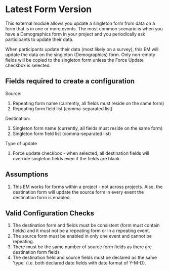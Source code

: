 # Latest Form Version

This external module allows you update a singleton form from data on a form that is in one or more events.
The most common scenario is when you have a Demographics form in your project and you periodically ask participants to update their data.

When participants update their data (most likely on a survey), this EM will update 
the data on the singleton (Demographics) form. Only non-empty fields will be copied to the singleton
form unless the Force Update checkbox is selected.


## Fields required to create a configuration

Source:
1. Repeating form name (currently, all fields must reside on the same form)
1. Repeating form field list (comma-separated list)

Destination:
1. Singleton form name (currently, all fields must reside on the same form)
1. Singleton form field list (comma-separated list)

Type of update
1. Force update checkbox - when selected, all destination fields will override singleton fields even if the fields are blank.

## Assumptions
1. This EM works for forms within a project - not across projects.  Also, the destination form will update the source form in every event the destination form is enabled.


## Valid Configuration Checks

1. The destination form and fields must be consistent (form must contain fields) and it must not be a repeating form or in a repeating event.
1. The source form must be enabled in only one event and cannot be repeating.
1. There must be the same number of source form fields as there are destination form fields
1. The destination field and source fields must be declared as the same 'type' (i.e. both declared date fields with date format of Y-M-D).
